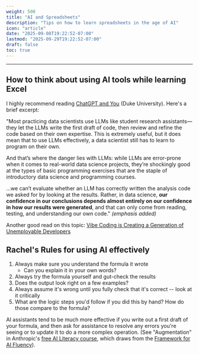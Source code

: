 ```yaml
---
weight: 500
title: "AI and Spreadsheets"
description: "Tips on how to learn spreadsheets in the age of AI"
icon: "article"
date: "2025-09-08T19:22:52-07:00"
lastmod: "2025-09-29T19:22:52-07:00"
draft: false
toc: true
---
```


---
## How to think about using AI tools while learning Excel

I highly recommend reading [ChatGPT and You](https://www.practicaldatascience.org/notebooks/PDS_not_yet_in_coursera/99_advice/llms.html) (Duke University). Here's a brief excerpt:

"Most practicing data scientists use LLMs like student research assistants—they let the LLMs write the first draft of code, then review and refine the code based on their own expertise. This is extremely useful, but it does mean that to use LLMs effectively, a data scientist still has to learn to program on their own.

And that’s where the danger lies with LLMs: while LLMs are error-prone when it comes to real-world data science projects, they’re shockingly good at the types of basic programming exercises that are the staple of introductory data science and programming courses.

...we can’t evaluate whether an LLM has correctly written the analysis code we asked for by looking at the results. Rather, in data science, **our confidence in our conclusions depends almost entirely on our confidence in how our results were generated**, and that can only come from reading, testing, and understanding our own code." *(emphasis added)*


Another good read on this topic: [Vibe Coding is Creating a Generation of Unemployable Developers](https://hackernoon.com/vibe-coding-is-creating-a-generation-of-unemployable-developers)


## Rachel's Rules for using AI effectively​
1. Always make sure you understand the formula it wrote​
    * Can you explain it in your own words?​
2. Always try the formula yourself and gut-check the results ​
3. Does the output look right on a few examples? ​
4. Always assume it's wrong until you fully check that it's correct -- look at it critically​
5. What are the logic steps you'd follow if you did this by hand? How do those compare to the formula? ​

AI assistants tend to be much more effective if you write out a first draft of your formula, and then ask for assistance to resolve any errors you're seeing or to update it to do a more complex operation. (See "Augmentation" in Anthropic's [free AI Literacy course](https://anthropic.skilljar.com/ai-fluency-framework-foundations?next=%2Fai-fluency-framework-foundations%2F291870), which draws from the [Framework for AI Fluency](https://ringling.libguides.com/ai/framework)).